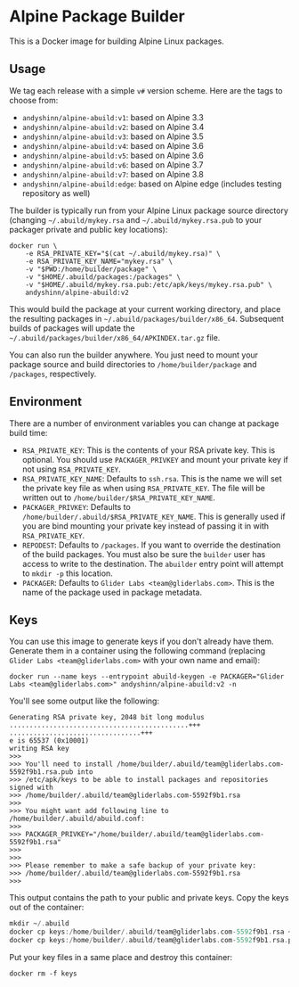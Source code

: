 # Alpine Package Builder

This is a Docker image for building Alpine Linux packages.

## Usage

We tag each release with a simple `v#` version scheme. Here are the tags to choose from:

* `andyshinn/alpine-abuild:v1`: based on Alpine 3.3
* `andyshinn/alpine-abuild:v2`: based on Alpine 3.4
* `andyshinn/alpine-abuild:v3`: based on Alpine 3.5
* `andyshinn/alpine-abuild:v4`: based on Alpine 3.6
* `andyshinn/alpine-abuild:v5`: based on Alpine 3.6
* `andyshinn/alpine-abuild:v6`: based on Alpine 3.7
* `andyshinn/alpine-abuild:v7`: based on Alpine 3.8
* `andyshinn/alpine-abuild:edge`: based on Alpine edge (includes testing repository as well)

The builder is typically run from your Alpine Linux package source directory (changing `~/.abuild/mykey.rsa` and `~/.abuild/mykey.rsa.pub` to your packager private and public key locations):

```
docker run \
	-e RSA_PRIVATE_KEY="$(cat ~/.abuild/mykey.rsa)" \
	-e RSA_PRIVATE_KEY_NAME="mykey.rsa" \
	-v "$PWD:/home/builder/package" \
	-v "$HOME/.abuild/packages:/packages" \
	-v "$HOME/.abuild/mykey.rsa.pub:/etc/apk/keys/mykey.rsa.pub" \
	andyshinn/alpine-abuild:v2
```

This would build the package at your current working directory, and place the resulting packages in `~/.abuild/packages/builder/x86_64`. Subsequent builds of packages will update the `~/.abuild/packages/builder/x86_64/APKINDEX.tar.gz` file.

You can also run the builder anywhere. You just need to mount your package source and build directories to `/home/builder/package` and `/packages`, respectively.

## Environment

There are a number of environment variables you can change at package build time:

* `RSA_PRIVATE_KEY`: This is the contents of your RSA private key. This is optional. You should use `PACKAGER_PRIVKEY` and mount your private key if not using `RSA_PRIVATE_KEY`.
* `RSA_PRIVATE_KEY_NAME`: Defaults to `ssh.rsa`. This is the name we will set the private key file as when using `RSA_PRIVATE_KEY`. The file will be written out to `/home/builder/$RSA_PRIVATE_KEY_NAME`.
* `PACKAGER_PRIVKEY`: Defaults to `/home/builder/.abuild/$RSA_PRIVATE_KEY_NAME`. This is generally used if you are bind mounting your private key instead of passing it in with `RSA_PRIVATE_KEY`.
* `REPODEST`: Defaults to `/packages`. If you want to override the destination of the build packages. You must also be sure the `builder` user has access to write to the destination. The `abuilder` entry point will attempt to `mkdir -p` this location.
* `PACKAGER`: Defaults to `Glider Labs <team@gliderlabs.com>`. This is the name of the package used in package metadata.

## Keys

You can use this image to generate keys if you don't already have them. Generate them in a container using the following command (replacing `Glider Labs <team@gliderlabs.com>` with your own name and email):

```
docker run --name keys --entrypoint abuild-keygen -e PACKAGER="Glider Labs <team@gliderlabs.com>" andyshinn/alpine-abuild:v2 -n
```

You'll see some output like the following:

```
Generating RSA private key, 2048 bit long modulus
.............................................+++
.................................+++
e is 65537 (0x10001)
writing RSA key
>>>
>>> You'll need to install /home/builder/.abuild/team@gliderlabs.com-5592f9b1.rsa.pub into
>>> /etc/apk/keys to be able to install packages and repositories signed with
>>> /home/builder/.abuild/team@gliderlabs.com-5592f9b1.rsa
>>>
>>> You might want add following line to /home/builder/.abuild/abuild.conf:
>>>
>>> PACKAGER_PRIVKEY="/home/builder/.abuild/team@gliderlabs.com-5592f9b1.rsa"
>>>
>>>
>>> Please remember to make a safe backup of your private key:
>>> /home/builder/.abuild/team@gliderlabs.com-5592f9b1.rsa
>>>
```

This output contains the path to your public and private keys. Copy the keys out of the container:

```a
mkdir ~/.abuild
docker cp keys:/home/builder/.abuild/team@gliderlabs.com-5592f9b1.rsa ~/.abuild/
docker cp keys:/home/builder/.abuild/team@gliderlabs.com-5592f9b1.rsa.pub ~/.abuild/
```

Put your key files in a same place and destroy this container:

```
docker rm -f keys
```
